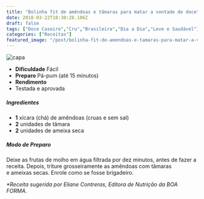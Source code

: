 ```yaml
---
title: "Bolinha fit de amêndoas e tâmaras para matar a vontade de doce"
date: 2018-03-22T18:30:28.106Z
draft: false
tags: ["Doce Caseiro","Cru","Brasileira","Dia a Dia","Leve e Saudável"]
categories: ["Receitas"]
featured_image: "/post/bolinha-fit-de-amendoas-e-tamaras-para-matar-a-vontade-de-doce.6fcef409.jpg"
---
```


![capa](/post/bolinha-fit-de-amendoas-e-tamaras-para-matar-a-vontade-de-doce.6fcef409.jpg)

*   **Dificuldade** Fácil
*   **Preparo** Pá-pum (até 15 minutos)
*   **Rendimento**
*   Testada e aprovada
    

##### Ingredientes

*   **1** xícara (chá) de amêndoas (cruas e sem sal)
*   **2** unidades de tâmara
*   **2** unidades de ameixa seca

##### Modo de Preparo

Deixe as frutas de molho em água filtrada por dez minutos, antes de fazer a receita. Depois, triture grosseiramente as amêndoas com tâmaras e ameixas secas. Enrole como se fosse brigadeiro.

_*Receita sugerida por Eliane Contreras, Editora de Nutrição da BOA FORMA._
